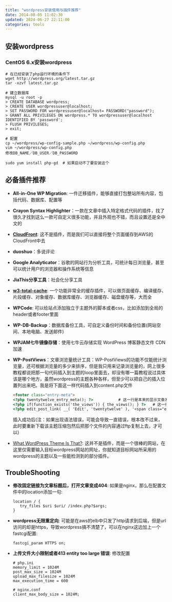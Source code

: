 ```yaml
---
title: "wordpress安装使用与插件推荐"
date: 2014-08-05 11:02:30
updated: 2024-06-27 22:11:00
categories: tools
---
```

## 安装wordpress

### CentOS 6.x安装wordpress

```shell
# 在已经安装了php运行环境的条件下
wget http://wordpress.org/latest.tar.gz
tar -xzvf latest.tar.gz 

# 建立数据库
mysql -u root -p
> CREATE DATABASE wordpress;
> CREATE USER wordpressuser@localhost;
> SET PASSWORD FOR wordpressuser@localhost= PASSWORD("password");
> GRANT ALL PRIVILEGES ON wordpress.* TO wordpressuser@localhost IDENTIFIED BY 'password';
> FLUSH PRIVILEGES;
> exit;

# 配置
cp ~/wordpress/wp-config-sample.php ~/wordpress/wp-config.php
vim ~/wordpress/wp-config.php
修改DB_NAME／DB_USER／DB_PASSWORD

sudo yum install php-gd  # 如果启动不了要安装这个
```

## 必备插件推荐

- **All-in-One WP Migration**: 一件迁移插件，能够直接打包整站所有内容，包括代码、数据库、配置等

- **Crayon Syntax Highlighter**：一款在文章中插入特定格式代码的插件，找了很久才找到这么一款可自定义很多功能，并且外观也不错，而且设置还是全中文的

- [**CloudFront**](https://blog.ymirapp.com/wordpress-page-caching-cloudfront/): 这不是插件，而是我们可以直接将整个页面缓存到AWS的CloudFront中去

- **duoshuo**：多说评论

- **Google Analyticator**：谷歌的网站行为分析工具，可统计每日浏览量，甚至可以统计用户的浏览器和操作系统等信息

- **JiaThis分享工具**：社会化分享工具

- **[w3-total-cache](https://www.boldgrid.com/support/w3-total-cache/)**: 一个功能非常全的缓存插件，可以做页面缓存、编译缓存、片段缓存、对象缓存、数据库缓存、浏览器缓存、磁盘缓存等，大而全

- **WPCode**: 可以给站点添加独立于主题外的脚本或者css，比如添加到全局的header或者footer里面

- **WP-DB-Backup**：数据库备份工具，可自定义备份时间和备份位置(网站空间、本地电脑、发送邮件)

- **WPJAM七牛镜像存储**：使用七牛云存储实现 WordPress 博客静态文件 CDN 加速

- **WP-PostViews**：文章浏览量统计工具：WP-PostViews的功能不仅能统计浏览量，还可根据浏览量的多少来排序，但是我只用来记录浏览量的，网上很多教程都说把那一句代码插入到主题的loop里面去，却没有哪一篇教程说过具体该是哪个地方，虽然wordpress的主题各种各样，但至少可以把自己的插入位置列出来吧。我是将下面这一样代码插入到content.php文件

  ```html
  <footer class="entry-meta">
  <?php twentytwelve_entry_meta(); ?>           # 这一行是本来的显示文章发布时间的地方   
  <?php if(function_exists('the_views')) { the_views(); } ?>   # 这一行即是要插入的这一行   
  <?php edit_post_link( __( 'Edit', 'twentytwelve' ), '<span class="edit-link">', '</span>' ); ?>
  ```

  插入成功后(注：如果出现语法错误，可能会导致一直错误，根本改不过来，此时要重新下载该主题压缩包然后把那个文件的内容通过ftp复制上去，才可以)

- [What WordPress Theme Is That?](http://whatwpthemeisthat.com/): 这并不是插件，而是一个很棒的网站，在这里仅需要输入目标wordpress网站的网址，你就知道目标网站所采用的wordpress的主题以及一些能检测到的部分插件。

## TroubleShooting

- **修改固定链接为文章标题后，打开文章变成404**: 如果是nginx，那么在配置文件中的location添加一句:

  ```she
  location / {
     try_files $uri $uri/ /index.php?$args;
  }
  ```

- **wordpress无限重定向**: 可能是在aws的elb中只发了http请求到后端，但是url访问的却是https，导致wordpress搞不清楚了，可以在nginx这边加上一个fastcgi配置:

  ```shell
  fastcgi_param HTTPS on;
  ```

- **上传文件大小限制或者413 entity too large 错误**: 修改配置

  ```shell
  # php.ini
  memory_limit = 1024M
  post_max_size = 1024M
  upload_max_filesize = 1024M
  max_execution_time = 600
  
  # nginx.conf
  client_max_body_size = 1024M;
  ```

  
